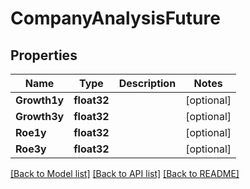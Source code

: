 # CompanyAnalysisFuture

## Properties

Name | Type | Description | Notes
------------ | ------------- | ------------- | -------------
**Growth1y** | **float32** |  | [optional] 
**Growth3y** | **float32** |  | [optional] 
**Roe1y** | **float32** |  | [optional] 
**Roe3y** | **float32** |  | [optional] 

[[Back to Model list]](../README.md#documentation-for-models) [[Back to API list]](../README.md#documentation-for-api-endpoints) [[Back to README]](../README.md)


